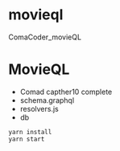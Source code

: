 # movieql
ComaCoder_movieQL

# MovieQL
- Comad capther10 complete
- schema.graphql
- resolvers.js
- db

```
yarn install
yarn start
```
